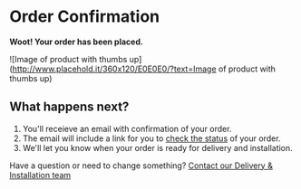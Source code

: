 # Order Confirmation

**Woot! Your order has been placed.**

![Image of product with thumbs up](http://www.placehold.it/360x120/E0E0E0/?text=Image of product with thumbs up)

## What happens next?

1. You'll receieve an email with confirmation of your order.
2. The email will include a link for you to [check the status](#) of your order.
3. We'll let you know when your order is ready for delivery and installation.

Have a question or need to change something? [Contact our Delivery & Installation team](#)
